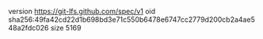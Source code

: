 version https://git-lfs.github.com/spec/v1
oid sha256:49fa42cd22d1b698bd3e71c550b6478e6747cc2779d200cb2a4ae548a2fdc026
size 5169

